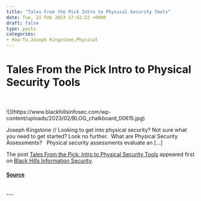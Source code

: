 ```yaml
---
title: "Tales From the Pick Intro to Physical Security Tools"
date: Tue, 21 Feb 2023 17:42:22 +0000
draft: false
type: posts
categories: 
- How-To,Joseph Kingstone,Physical
---
```

# Tales From the Pick Intro to Physical Security Tools

<br/>

<br/>
![](https://www.blackhillsinfosec.com/wp-content/uploads/2023/02/BLOG_chalkboard_00615.jpg)

Joseph Kingstone // Looking to get into physical security? Not sure what you need to get started? Look no further.  What are Physical Security Assessments?   Physical security assessments evaluate an \[…\]

The post [Tales From the Pick: Intro to Physical Security Tools](https://www.blackhillsinfosec.com/tales-from-the-pick-intro-to-physical-security-tools/) appeared first on [Black Hills Information Security](https://www.blackhillsinfosec.com).

#### [Source](https://www.blackhillsinfosec.com/tales-from-the-pick-intro-to-physical-security-tools/)

<br/>
---
